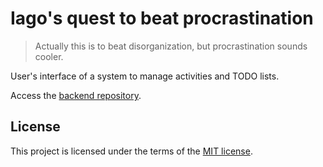
# Iago's quest to beat procrastination

> Actually this is to beat disorganization, but procrastination sounds
> cooler.

User's interface of a system to manage activities and TODO lists.

Access the [backend repository](https://github.com/iagotito/quest-backend).

## License

This project is licensed under the terms of the [MIT license](https://github.com/iagotito/quest-frontend/blob/master/LICENSE.md).
